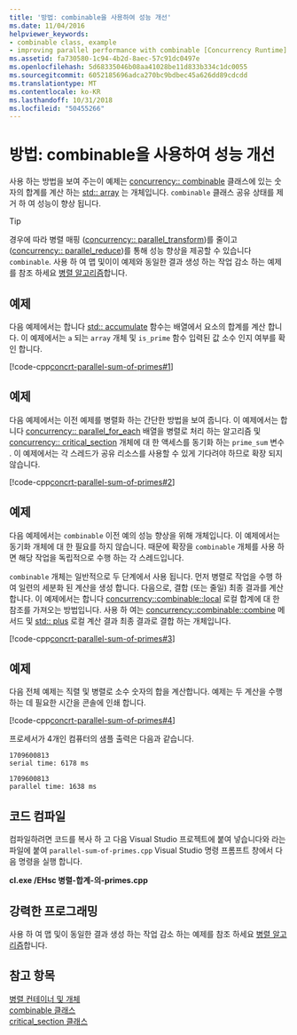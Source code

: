```yaml
---
title: '방법: combinable을 사용하여 성능 개선'
ms.date: 11/04/2016
helpviewer_keywords:
- combinable class, example
- improving parallel performance with combinable [Concurrency Runtime]
ms.assetid: fa730580-1c94-4b2d-8aec-57c91dc0497e
ms.openlocfilehash: 5d68335046b08aa41028be11d833b334c1dc0055
ms.sourcegitcommit: 6052185696adca270bc9bdbec45a626dd89cdcdd
ms.translationtype: MT
ms.contentlocale: ko-KR
ms.lasthandoff: 10/31/2018
ms.locfileid: "50455266"
---
```

# <a name="how-to-use-combinable-to-improve-performance"></a>방법: combinable을 사용하여 성능 개선

사용 하는 방법을 보여 주는이 예제는 [concurrency:: combinable](../../parallel/concrt/reference/combinable-class.md) 클래스에 있는 숫자의 합계를 계산 하는 [std:: array](../../standard-library/array-class-stl.md) 는 개체입니다. `combinable` 클래스 공유 상태를 제거 하 여 성능이 향상 됩니다.

> [!TIP]
>  경우에 따라 병렬 매핑 ([concurrency:: parallel_transform](reference/concurrency-namespace-functions.md#parallel_transform))를 줄이고 ([concurrency:: parallel_reduce](reference/concurrency-namespace-functions.md#parallel_reduce))를 통해 성능 향상을 제공할 수 있습니다 `combinable`. 사용 하 여 맵 및이이 예제와 동일한 결과 생성 하는 작업 감소 하는 예제를 참조 하세요 [병렬 알고리즘](../../parallel/concrt/parallel-algorithms.md)합니다.

## <a name="example"></a>예제

다음 예제에서는 합니다 [std:: accumulate](../../standard-library/numeric-functions.md#accumulate) 함수는 배열에서 요소의 합계를 계산 합니다. 이 예제에서는 `a` 되는 `array` 개체 및 `is_prime` 함수 입력된 값 소수 인지 여부를 확인 합니다.

[!code-cpp[concrt-parallel-sum-of-primes#1](../../parallel/concrt/codesnippet/cpp/how-to-use-combinable-to-improve-performance_1.cpp)]

## <a name="example"></a>예제

다음 예제에서는 이전 예제를 병렬화 하는 간단한 방법을 보여 줍니다. 이 예제에서는 합니다 [concurrency:: parallel_for_each](reference/concurrency-namespace-functions.md#parallel_for_each) 배열을 병렬로 처리 하는 알고리즘 및 [concurrency:: critical_section](../../parallel/concrt/reference/critical-section-class.md) 개체에 대 한 액세스를 동기화 하는 `prime_sum` 변수 . 이 예제에서는 각 스레드가 공유 리소스를 사용할 수 있게 기다려야 하므로 확장 되지 않습니다.

[!code-cpp[concrt-parallel-sum-of-primes#2](../../parallel/concrt/codesnippet/cpp/how-to-use-combinable-to-improve-performance_2.cpp)]

## <a name="example"></a>예제

다음 예제에서는 `combinable` 이전 예의 성능 향상을 위해 개체입니다. 이 예제에서는 동기화 개체에 대 한 필요를 하지 않습니다. 때문에 확장을 `combinable` 개체를 사용 하면 해당 작업을 독립적으로 수행 하는 각 스레드입니다.

`combinable` 개체는 일반적으로 두 단계에서 사용 됩니다. 먼저 병렬로 작업을 수행 하 여 일련의 세분화 된 계산을 생성 합니다. 다음으로, 결합 (또는 줄일) 최종 결과를 계산 합니다. 이 예제에서는 합니다 [concurrency::combinable::local](reference/combinable-class.md#local) 로컬 합계에 대 한 참조를 가져오는 방법입니다. 사용 하 여는 [concurrency::combinable::combine](reference/combinable-class.md#combine) 메서드 및 [std:: plus](../../standard-library/plus-struct.md) 로컬 계산 결과 최종 결과로 결합 하는 개체입니다.

[!code-cpp[concrt-parallel-sum-of-primes#3](../../parallel/concrt/codesnippet/cpp/how-to-use-combinable-to-improve-performance_3.cpp)]

## <a name="example"></a>예제

다음 전체 예제는 직렬 및 병렬로 소수 숫자의 합을 계산합니다. 예제는 두 계산을 수행 하는 데 필요한 시간을 콘솔에 인쇄 합니다.

[!code-cpp[concrt-parallel-sum-of-primes#4](../../parallel/concrt/codesnippet/cpp/how-to-use-combinable-to-improve-performance_4.cpp)]

프로세서가 4개인 컴퓨터의 샘플 출력은 다음과 같습니다.

```Output
1709600813
serial time: 6178 ms

1709600813
parallel time: 1638 ms
```

## <a name="compiling-the-code"></a>코드 컴파일

컴파일하려면 코드를 복사 하 고 다음 Visual Studio 프로젝트에 붙여 넣습니다와 라는 파일에 붙여 `parallel-sum-of-primes.cpp` Visual Studio 명령 프롬프트 창에서 다음 명령을 실행 합니다.

**cl.exe /EHsc 병렬-합계-의-primes.cpp**

## <a name="robust-programming"></a>강력한 프로그래밍

사용 하 여 맵 및이 동일한 결과 생성 하는 작업 감소 하는 예제를 참조 하세요 [병렬 알고리즘](../../parallel/concrt/parallel-algorithms.md)합니다.

## <a name="see-also"></a>참고 항목

[병렬 컨테이너 및 개체](../../parallel/concrt/parallel-containers-and-objects.md)<br/>
[combinable 클래스](../../parallel/concrt/reference/combinable-class.md)<br/>
[critical_section 클래스](../../parallel/concrt/reference/critical-section-class.md)
